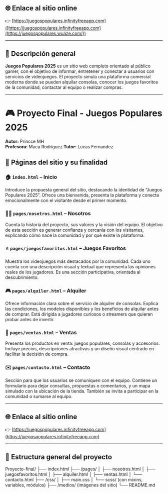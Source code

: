 ## 🌐 Enlace al sitio online

👉 [https://juegospopulares.infinityfreeapp.com]([https://juegospopulares.infinityfreeapp.com](https://juegospopulares.wuaze.com/))

---

## 🎯 Descripción general

**Juegos Populares 2025** es un sitio web completo orientado al público gamer, con el objetivo de informar, entretener y conectar a usuarios con servicios de videojuegos. El proyecto simula una plataforma comercial moderna donde se pueden alquilar consolas, conocer los juegos favoritos de la comunidad, contactar al equipo o realizar compras.

---

# 🎮 Proyecto Final - Juegos Populares 2025

**Autor:** Princce MH  
**Profesora:** Maca Rodríguez
**Tutor:** Lucas Fernandez 

## 📄 Páginas del sitio y su finalidad

### 🏠 `index.html` – Inicio  
Introduce la propuesta general del sitio, destacando la identidad de “Juegos Populares 2025”. Ofrece una bienvenida, presenta la plataforma y conecta emocionalmente con el visitante desde el primer momento.

### 🧑‍💻 `pages/nosotros.html` – Nosotros  
Cuenta la historia del proyecto, sus valores y la visión del equipo. El objetivo de esta sección es generar confianza y cercanía con los visitantes, explicando cómo nace la comunidad y por qué existe la plataforma.

### ⭐ `pages/juegosfavoritos.html` – Juegos Favoritos  
Muestra los videojuegos más destacados por la comunidad. Cada uno cuenta con una descripción visual y textual que representa las opiniones reales de los jugadores. Es una sección participativa, orientada al descubrimiento.

### 🎮 `pages/alquiler.html` – Alquiler  
Ofrece información clara sobre el servicio de alquiler de consolas. Explica las condiciones, los modelos disponibles y los beneficios de alquilar antes de comprar. Está dirigida a jugadores curiosos o streamers que quieren probar antes de invertir.

### 🛒 `pages/ventas.html` – Ventas  
Presenta los productos en venta: juegos populares, consolas y accesorios. Incluye precios, descripciones atractivas y un diseño visual centrado en facilitar la decisión de compra.

### ✉️ `pages/contacto.html` – Contacto  
Sección para que los usuarios se comuniquen con el equipo. Contiene un formulario para dejar consultas, propuestas o comentarios, y un mapa simulado con la ubicación de la tienda. También se invita a participar en la comunidad o sumarse al equipo.

---

## 🌐 Enlace al sitio online

👉 [https://juegospopulares.infinityfreeapp.com](https://juegospopulares.infinityfreeapp.com)

---

## 📁 Estructura general del proyecto

Proyecto-final/
├── index.html
├── /pages/
│ ├── nosotros.html
│ ├── juegosfavoritos.html
│ ├── alquiler.html
│ ├── ventas.html
│ └── contacto.html
├── /css/
│ ├── main.css
│ └── scss/ (con mixins, variables, módulos)
├── /medios/ (imágenes del sitio)
└── README.md
